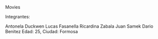 Movies

Integrantes:

Antonela Duckwen
Lucas Fasanella
Ricardina Zabala
Juan Samek
Dario Benitez Edad: 25, Ciudad: Formosa
